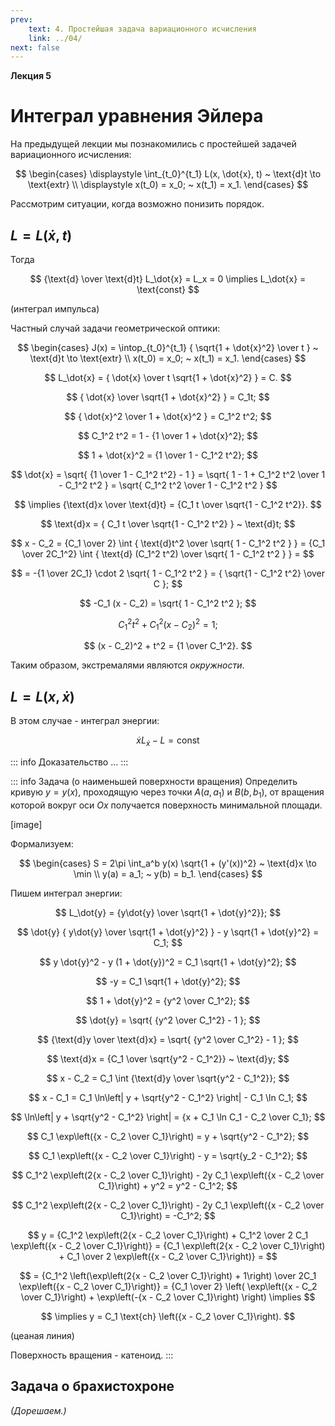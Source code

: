 ```yaml
---
prev:
    text: 4. Простейшая задача вариационного исчисления
    link: ../04/
next: false
---
```


**Лекция 5**

# Интеграл уравнения Эйлера

На предыдущей лекции мы познакомились с простейшей задачей вариационного исчисления:

$$
\begin{cases}
\displaystyle \int_{t_0}^{t_1} L(x, \dot{x}, t) ~ \text{d}t \to \text{extr} \\
\displaystyle x(t_0) = x_0; ~ x(t_1) = x_1.
\end{cases}
$$

Рассмотрим ситуации, когда возможно понизить порядок.

## $L = L(\dot{x}, t)$

<!--В случае, когда интегрант $L$ зависит только от $\dot{x}$ и $t$-->

Тогда

$$
{\text{d} \over \text{d}t} L_\dot{x} = L_x = 0 \implies L_\dot{x} = \text{const}
$$

(интеграл импульса)

Частный случай задачи геометрической оптики:

$$
\begin{cases}
J(x) = \intop_{t_0}^{t_1} { \sqrt{1 + \dot{x}^2} \over t } ~ \text{d}t \to \text{extr} \\
x(t_0) = x_0; ~ x(t_1) = x_1.
\end{cases}
$$

$$
L_\dot{x} = { \dot{x} \over t \sqrt{1 + \dot{x}^2} } = C.
$$

$$
{ \dot{x} \over \sqrt{1 + \dot{x}^2} } = C_1t;
$$

$$
{ \dot{x}^2 \over 1 + \dot{x}^2 } = C_1^2 t^2;
$$

$$
C_1^2 t^2 = 1 - {1 \over 1 + \dot{x}^2};
$$

$$
1 + \dot{x}^2 = {1 \over 1 - C_1^2 t^2};
$$

$$
\dot{x} = \sqrt{ {1 \over 1 - C_1^2 t^2} - 1 } = 
\sqrt{ 1 - 1 + C_1^2 t^2 \over 1 - C_1^2 t^2 } =
\sqrt{ C_1^2 t^2 \over 1 - C_1^2 t^2 }
$$

$$
\implies {\text{d}x \over \text{d}t} = {C_1 t \over \sqrt{1 - C_1^2 t^2}}.
$$

$$
\text{d}x = { C_1 t \over \sqrt{1 - C_1^2 t^2} } ~ \text{d}t;
$$

$$
x - C_2 = {C_1 \over 2} \int { \text{d}t^2 \over \sqrt{ 1 - C_1^2 t^2 } } =
{C_1 \over 2C_1^2} \int { \text{d} (C_1^2 t^2) \over \sqrt{ 1 - C_1^2 t^2 } } =
$$

$$
= -{1 \over 2C_1} \cdot 2 \sqrt{ 1 - C_1^2 t^2 } = { \sqrt{1 - C_1^2 t^2} \over C };
$$

$$
-C_1 (x - C_2) = \sqrt{ 1 - C_1^2 t^2 };
$$

$$
C_1^2 t^2 + C_1^2 (x - C_2)^2 = 1;
$$

$$
(x - C_2)^2 + t^2 = {1 \over C_1^2}.
$$

Таким образом, экстремалями являются *окружности*.

## $L = L(x, \dot{x})$

В этом случае - интеграл энергии:

$$
\dot{x} L_\dot{x} - L = \text{const}
$$

::: info Доказательство
...
:::

::: info Задача (о наименьшей поверхности вращения)
Определить кривую $y = y(x)$, проходящую через точки $A(a, a_1)$ и $B(b, b_1)$, от вращения которой вокруг оси $Ox$ получается поверхность минимальной площади.

[image]

Формализуем:

$$
\begin{cases}
S = 2\pi \int_a^b y(x) \sqrt{1 + (y'(x))^2} ~ \text{d}x \to \min \\
y(a) = a_1; ~ y(b) = b_1.
\end{cases}
$$

Пишем интеграл энергии:

$$
L_\dot{y} = {y\dot{y} \over \sqrt{1 + \dot{y}^2}};
$$

$$
\dot{y} { y\dot{y} \over \sqrt{1 + \dot{y}^2} } - y \sqrt{1 + \dot{y}^2} = C_1;
$$

$$
y \dot{y}^2 - y (1 + \dot{y})^2 = C_1 \sqrt{1 + \dot{y}^2};
$$

$$
-y = C_1 \sqrt{1 + \dot{y}^2};
$$

$$
1 + \dot{y}^2 = {y^2 \over C_1^2};
$$

$$
\dot{y} = \sqrt{ {y^2 \over C_1^2} - 1 };
$$

$$
{\text{d}y \over \text{d}x} = \sqrt{ {y^2 \over C_1^2} - 1 };
$$

$$
\text{d}x = {C_1 \over \sqrt{y^2 - C_1^2}} ~ \text{d}y;
$$

$$
x - C_2 = C_1 \int {\text{d}y \over \sqrt{y^2 - C_1^2}};
$$

$$
x - C_1 = C_1 \ln\left| y + \sqrt{y^2 - C_1^2} \right| - C_1 \ln C_1;
$$

$$
\ln\left| y + \sqrt{y^2 - C_1^2} \right| = {x + C_1 \ln C_1 - C_2 \over C_1};
$$

$$
C_1 \exp\left({x - C_2 \over C_1}\right) = y + \sqrt{y^2 - C_1^2};
$$

$$
C_1 \exp\left({x - C_2 \over C_1}\right) - y = \sqrt{y_2 - C_1^2};
$$

$$
C_1^2 \exp\left(2{x - C_2 \over C_1}\right) - 2y C_1 \exp\left({x - C_2 \over C_1}\right) + y^2 = y^2 - C_1^2;
$$

$$
C_1^2 \exp\left(2{x - C_2 \over C_1}\right) - 2y C_1 \exp\left({x - C_2 \over C_1}\right) = -C_1^2;
$$

$$
y = {C_1^2 \exp\left(2{x - C_2 \over C_1}\right) + C_1^2 \over 2 C_1 \exp\left({x - C_2 \over C_1}\right)} =
{C_1 \exp\left(2{x - C_2 \over C_1}\right) + C_1 \over 2 \exp\left({x - C_2 \over C_1}\right)} =
$$

$$
= {C_1^2 \left(\exp\left(2{x - C_2 \over C_1}\right) + 1\right) \over 2C_1 \exp\left({x - C_2 \over C_1}\right)} =
{C_1 \over 2} \left( \exp\left({x - C_2 \over C_1}\right) + \exp\left(-{x - C_2 \over C_1}\right) \right) \implies
$$

$$
\implies y = C_1 \text{ch} \left({x - C_2 \over C_1}\right).
$$

(цеаная линия)

Поверхность вращения - катеноид.
:::

## Задача о брахистохроне

*(Дорешаем.)*

